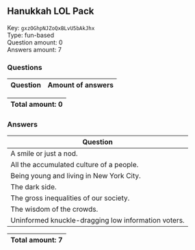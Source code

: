 ## Hanukkah LOL Pack
Key: `gxzOGhpNJZoQxBLvU5bAkJhx`  
Type: fun-based  
Question amount: 0  
Answers amount: 7
### Questions
| Question | Amount of answers |
|---|---|

|Total amount: 0|
|---|

### Answers
| Question |
|---|
| A smile or just a nod. |
| All the accumulated culture of a people. |
| Being young and living in New York City. |
| The dark side. |
| The gross inequalities of our society. |
| The wisdom of the crowds. |
| Uninformed knuckle-dragging low information voters. |

|Total amount: 7|
|---|